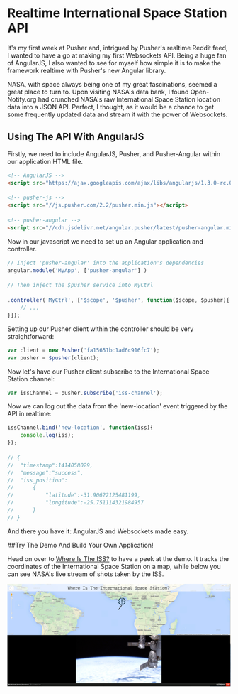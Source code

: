 # Realtime International Space Station API

It's my first week at Pusher and, intrigued by Pusher's realtime Reddit feed, I wanted to have a go at making my first Websockets API. Being a huge fan of AngularJS, I also wanted to see for myself how simple it is to make the framework realtime with Pusher's new Angular library. 

NASA, with space always being one of my great fascinations, seemed a great place to turn to. Upon visiting NASA's data bank, I found Open-Notify.org had crunched NASA's raw International Space Station location data into a JSON API. Perfect, I thought, as it would be a chance to get some frequently updated data and stream it with the power of Websockets.

## Using The API With AngularJS

Firstly, we need to include AngularJS, Pusher, and Pusher-Angular within our application HTML file. 

```html
<!-- AngularJS -->
<script src="https://ajax.googleapis.com/ajax/libs/angularjs/1.3.0-rc.0/angular.min.js"></script>

<!-- pusher-js -->
<script src="//js.pusher.com/2.2/pusher.min.js"></script>

<!-- pusher-angular -->
<script src="//cdn.jsdelivr.net/angular.pusher/latest/pusher-angular.min.js"></script>
```

Now in our javascript we need to set up an Angular application and controller.

```javascript
// Inject 'pusher-angular' into the application's dependencies
angular.module('MyApp', ['pusher-angular'] )

// Then inject the $pusher service into MyCtrl

.controller('MyCtrl', ['$scope', '$pusher', function($scope, $pusher){
	// ...
}]);
```

Setting up our Pusher client within the controller should be very straightforward:

```javascript
var client = new Pusher('fa15651bc1ad6c916fc7');
var pusher = $pusher(client);
```

Now let's have our Pusher client subscribe to the International Space Station channel:

```javascript
var issChannel = pusher.subscribe('iss-channel');
```

Now we can log out the data from the 'new-location' event triggered by the API in realtime:

```javascript
issChannel.bind('new-location', function(iss){
	console.log(iss);
});

// {
// 	"timestamp":1414058029,
// 	"message":"success",
// 	"iss_position":
// 		{
// 			"latitude":-31.90622125481199,
// 			"longitude":-25.751114321984957
// 		}
// }
```

And there you have it: AngularJS and Websockets made easy.

##Try The Demo And Build Your Own Application!

Head on over to [Where Is The ISS?](http://where-is-the-iss.herokuapp.com) to have a peek at the demo. It tracks the coordinates of the International Space Station on a map, while below you can see NASA's live stream of shots taken by the ISS.

![Image 1](https://raw.githubusercontent.com/jpatel531/pusher_iss/master/screenshots/iss.jpg)
